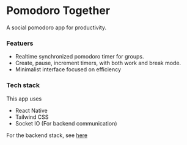 # Pomodoro Together

A social pomodoro app for productivity.

### Featuers

* Realtime synchronized pomodoro timer for groups.
* Create, pause, increment timers, with both work and break mode.
* Minimalist interface focused on efficiency

### Tech stack

This app uses

* React Native
* Tailwind CSS
* Socket IO (For backend communication)

For the backend stack, see [here](https://github.com/jakobkhansen/PomodoroTogetherBackend)
